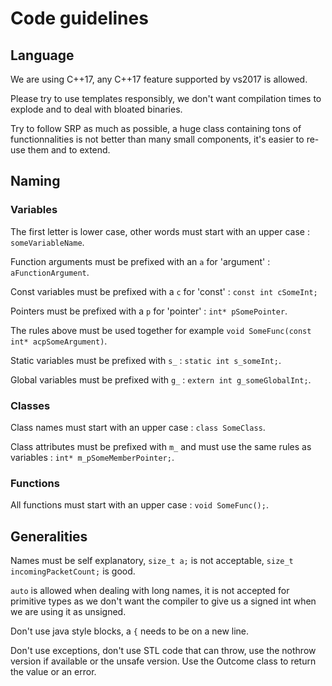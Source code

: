 # Code guidelines

## Language

We are using C++17, any C++17 feature supported by vs2017 is allowed.

Please try to use templates responsibly, we don't want compilation times to explode and to deal with bloated binaries.

Try to follow SRP as much as possible, a huge class containing tons of functionnalities is not better than many small components, it's easier to re-use them and to extend.

## Naming

### Variables

The first letter is lower case, other words must start with an upper case : ``someVariableName``.

Function arguments must be prefixed with an ``a`` for 'argument' : ``aFunctionArgument``.

Const variables must be prefixed with a ``c`` for 'const' : ``const int cSomeInt;``

Pointers must be prefixed with a ``p`` for 'pointer' : ``int* pSomePointer``.

The rules above must be used together for example ``void SomeFunc(const int* acpSomeArgument)``.

Static variables must be prefixed with ``s_`` : ``static int s_someInt;``.

Global variables must be prefixed with ``g_`` : ``extern int g_someGlobalInt;``.

### Classes

Class names must start with an upper case : ``class SomeClass``.

Class attributes must be prefixed with ``m_`` and must use the same rules as variables : ``int* m_pSomeMemberPointer;``.

### Functions

All functions must start with an upper case : ``void SomeFunc();``.

## Generalities

Names must be self explanatory, ``size_t a;`` is not acceptable, ``size_t incomingPacketCount;`` is good.

``auto`` is allowed when dealing with long names, it is not accepted for primitive types as we don't want the compiler to give us a signed int when we are using it as unsigned.

Don't use java style blocks, a ``{`` needs to be on a new line.

Don't use exceptions, don't use STL code that can throw, use the nothrow version if available or the unsafe version. Use the Outcome class to return the value or an error.
